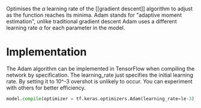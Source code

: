 Optimises the $\alpha$ learning rate of the [[gradient descent]] algorithm to adjust as the function reaches its minima. Adam stands for "adaptive moment estimation", unlike traditional gradient descent Adam uses a different learning rate $\alpha$ for each parameter in the model. 

# Implementation
The Adam algorithm can be implemented in TensorFlow when compiling the network by specification. The learning_rate just specifies the initial learning rate. By setting it to 10^-3 overshot is unlikely to occur. You can experiment with others for better efficiency.
```python
model.compile(optimizer = tf.keras.optimizers.Adam(learning_rate=le-3), loss = tf.keras.losses.SparseCategoricalCrossentropy(from_logits=true))
```
